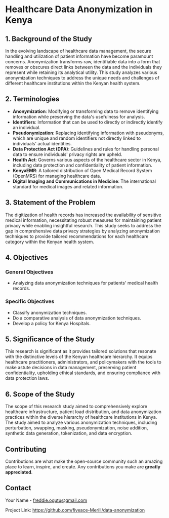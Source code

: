 
# Healthcare Data Anonymization in Kenya

## 1. Background of the Study

In the evolving landscape of healthcare data management, the secure handling and utilization of patient information have become paramount concerns. Anonymization transforms raw, identifiable data into a form that removes or obscures direct links between the data and the individuals they represent while retaining its analytical utility. This study analyzes various anonymization techniques to address the unique needs and challenges of different healthcare institutions within the Kenyan health system.

## 2. Terminologies

- **Anonymization**: Modifying or transforming data to remove identifying information while preserving the data's usefulness for analysis.
- **Identifiers**: Information that can be used to directly or indirectly identify an individual.
- **Pseudonymization**: Replacing identifying information with pseudonyms, which are unique and random identifiers not directly linked to individuals' actual identities.
- **Data Protection Act (DPA)**: Guidelines and rules for handling personal data to ensure individuals' privacy rights are upheld.
- **Health Act**: Governs various aspects of the healthcare sector in Kenya, including data protection and confidentiality of patient information.
- **KenyaEMR**: A tailored distribution of Open Medical Record System (OpenMRS) for managing healthcare data.
- **Digital Imaging and Communications in Medicine**: The international standard for medical images and related information.

## 3. Statement of the Problem

The digitization of health records has increased the availability of sensitive medical information, necessitating robust measures for maintaining patient privacy while enabling insightful research. This study seeks to address the gap in comprehensive data privacy strategies by analyzing anonymization techniques to provide tailored recommendations for each healthcare category within the Kenyan health system.

## 4. Objectives

### General Objectives

- Analyzing data anonymization techniques for patients' medical health records.

### Specific Objectives

- Classify anonymization techniques.
- Do a comparative analysis of data anonymization techniques.
- Develop a policy for Kenya Hospitals.

## 5. Significance of the Study

This research is significant as it provides tailored solutions that resonate with the distinctive levels of the Kenyan healthcare hierarchy. It equips healthcare practitioners, administrators, and policymakers with the tools to make astute decisions in data management, preserving patient confidentiality, upholding ethical standards, and ensuring compliance with data protection laws.

## 6. Scope of the Study

The scope of this research study aimed to comprehensively explore healthcare infrastructure, patient load distribution, and data anonymization practices within the diverse hierarchy of healthcare institutions in Kenya. The study aimed to analyze various anonymization techniques, including perturbation, swapping, masking, pseudonymization, noise addition, synthetic data generation, tokenization, and data encryption.

## Contributing

Contributions are what make the open-source community such an amazing place to learn, inspire, and create. Any contributions you make are **greatly appreciated**.


## Contact

Your Name - freddie.ogutu@gmail.com

Project Link: https://github.com/fiveace-Merill/data-anonymization
